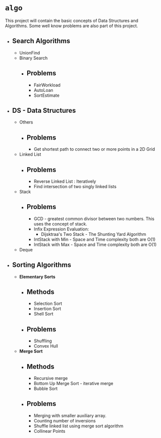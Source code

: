 # `algo`

This project will contain the basic concepts of Data Structures and Algorithms.
Some well know problems are also part of this project.

* **Search Algorithms**
    -
    * UnionFind
    * Binary Search
        * Problems
            -
            * FairWorkload
            * AutoLoan
            * SortEstimate
        
    
* **DS - Data Structures**
    -
    * Others
        *   Problems
            -
            *   Get shortest path to connect two or more points in a 2D Grid
    * Linked List
        *   Problems
            -
            *   Reverse Linked List : Iteratively
            *   Find intersection of two singly linked lists
    * Stack
        *   Problems
            -   
            *   GCD - greatest common divisor between two numbers. This uses the concept of stack.
            *   Infix Expression Evaluation:
                *   Dijsktraa's Two Stack - The Shunting Yard Algorithm
            *   IntStack with Min - Space and Time complexity both are O(1)
            *   IntStack with Max - Space and Time complexity both are O(1)
    * Deque
      
               
* **Sorting Algorithms**
    -
    * **Elementary Sorts**
        * Methods
            -
            * Selection Sort
            * Insertion Sort
            * Shell Sort
        * Problems
            -
            * Shuffling
            * Convex Hull
    * **Merge Sort**
        * Methods
            -
            * Recursive merge
            * Bottom Up Merge Sort - iterative merge
            * Bubble Sort
        * Problems
            -
            * Merging with smaller auxiliary array.
            * Counting number of inversions
            * Shuffle linked list using merge sort algorithm
            * Collinear Points
            